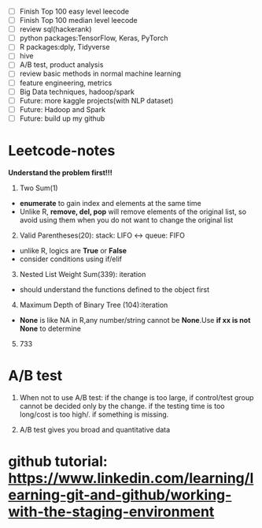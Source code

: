 - [ ] Finish Top 100 easy level leecode
- [ ] Finish Top 100 median level leecode
- [ ] review sql(hackerank)
- [ ] python packages:TensorFlow, Keras, PyTorch
- [ ] R packages:dply, Tidyverse
- [ ] hive
- [ ] A/B test, product analysis
- [ ] review basic methods in normal machine learning
- [ ] feature engineering, metrics
- [ ] Big Data techniques, hadoop/spark
- [ ] Future: more kaggle projects(with NLP dataset)
- [ ] Future: Hadoop and Spark
- [ ] Future: build up my github

# Leetcode-notes
**Understand the problem first!!!**

1. Two Sum(1)
- **enumerate** to gain index and elements at the same time
- Unlike R, **remove, del, pop** will remove elements of the original list, so avoid using them when you do not want to change the original list

2. Valid Parentheses(20): stack: LIFO <-> queue: FIFO
- unlike R, logics are **True** or **False**
- consider conditions using if/elif

3. Nested List Weight Sum(339): iteration 
- should understand the functions defined to the object first

4.  Maximum Depth of Binary Tree (104):iteration 
- **None** is like NA in R,any number/string cannot be **None**.Use **if xx is not None** to determine

5. 733

 # A/B test
 
 1. When not to use A/B test: if the change is too large, if control/test group cannot be decided only by the change. if the testing time is too long/cost is too high/. if something is missing.
 
 2. A/B test gives you broad and quantitative data
 
 
 # github tutorial: https://www.linkedin.com/learning/learning-git-and-github/working-with-the-staging-environment
 
 
 
 
 
 
 
 
 
 
